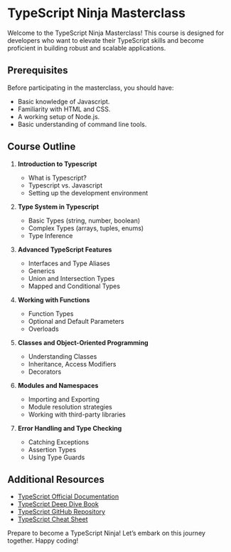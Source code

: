 # TypeScript Ninja Masterclass

Welcome to the TypeScript Ninja Masterclass! This course is designed for developers who want to elevate their TypeScript skills and become proficient in building robust and scalable applications. 

## Prerequisites
Before participating in the masterclass, you should have:
- Basic knowledge of Javascript.
- Familiarity with HTML and CSS.
- A working setup of Node.js.
- Basic understanding of command line tools.

## Course Outline
1. **Introduction to Typescript**
   - What is Typescript?
   - Typescript vs. Javascript
   - Setting up the development environment

2. **Type System in Typescript**
   - Basic Types (string, number, boolean)
   - Complex Types (arrays, tuples, enums)
   - Type Inference

3. **Advanced TypeScript Features**
   - Interfaces and Type Aliases
   - Generics
   - Union and Intersection Types
   - Mapped and Conditional Types

4. **Working with Functions**
   - Function Types
   - Optional and Default Parameters
   - Overloads

5. **Classes and Object-Oriented Programming**
   - Understanding Classes
   - Inheritance, Access Modifiers
   - Decorators

6. **Modules and Namespaces**
   - Importing and Exporting
   - Module resolution strategies
   - Working with third-party libraries

7. **Error Handling and Type Checking**
   - Catching Exceptions
   - Assertion Types
   - Using Type Guards


## Additional Resources
- [TypeScript Official Documentation](https://www.typescriptlang.org/docs/)
- [TypeScript Deep Dive Book](https://basarat.gitbook.io/typescript/)
- [TypeScript GitHub Repository](https://github.com/microsoft/TypeScript)
- [TypeScript Cheat Sheet](https://github.com/typescript-cheatsheets/react)


Prepare to become a TypeScript Ninja! Let’s embark on this journey together. Happy coding!

